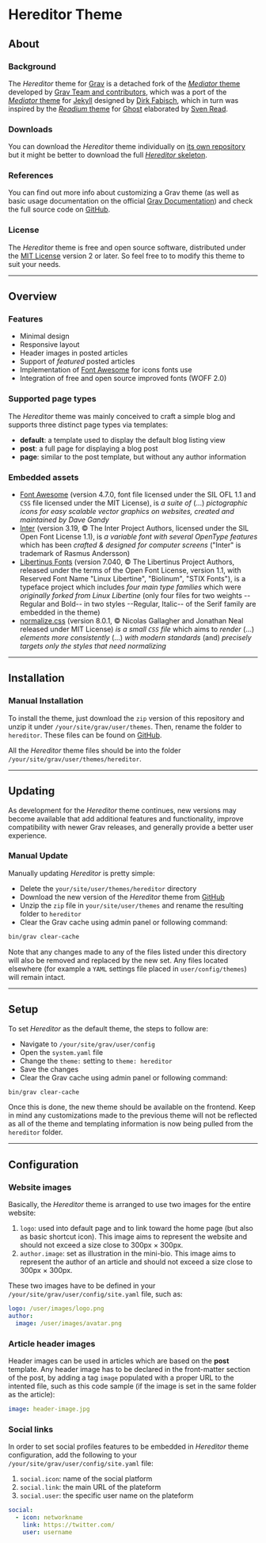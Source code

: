 # Hereditor Theme

## About

### Background

The _Hereditor_ theme for [Grav](https://github.com/getgrav/grav) is a detached fork of the [_Mediator_ theme](https://github.com/getgrav/grav-theme-mediator) developed by [Grav Team and contributors](https://github.com/getgrav/grav-theme-mediator/graphs/contributors), which was a port of the [_Mediator_ theme](https://github.com/dirkfabisch/mediator) for [Jekyll](https://github.com/jekyll/jekyll) designed by [Dirk Fabisch](https://twitter.com/dirkfabisch), which in turn was inspired by the [_Readium_ theme](https://github.com/starburst1977/readium) for [Ghost](https://github.com/TryGhost/Ghost) elaborated by [Sven Read](https://twitter.com/starburst1977).

### Downloads

You can download the _Hereditor_ theme individually on [its own repository](https://github.com/gizmecano/grav-theme-hereditor) but it might be better to download the full [_Hereditor_ skeleton](https://github.com/gizmecano/grav-skeleton-hereditor-site).

### References

You can find out more info about customizing a Grav theme (as well as basic usage documentation on the official [Grav Documentation](https://learn.getgrav.org/)) and check the full source code on [GitHub](https://github.com/getgrav/grav).

### License

The _Hereditor_ theme is free and open source software, distributed under the [MIT License](/LICENSE) version 2 or later. So feel free to to modify this theme to suit your needs.

--------------------------------------------------------------------------------

## Overview

### Features

- Minimal design
- Responsive layout
- Header images in posted articles
- Support of _featured_ posted articles
- Implementation of [Font Awesome](https://github.com/FortAwesome/Font-Awesome) for icons fonts use
- Integration of free and open source improved fonts (WOFF 2.0)

### Supported page types

The _Hereditor_ theme was mainly conceived to craft a simple blog and supports three distinct page types via templates:

- **default**: a template used to display the default blog listing view
- **post**: a full page for displaying a blog post
- **page**: similar to the post template, but without any author information

### Embedded assets

- [Font Awesome](https://github.com/FortAwesome/Font-Awesome/) (version 4.7.0, font file licensed under the SIL OFL 1.1 and `CSS` file licensed under the MIT License), is _a suite of_ (...) _pictographic icons for easy scalable vector graphics on websites, created and maintained by Dave Gandy_
- [Inter](https://github.com/rsms/inter) (version 3.19, © The Inter Project Authors, licensed under the SIL Open Font License 1.1), is _a variable font with several OpenType features_ which has been _crafted & designed for computer screens_ ("Inter" is trademark of Rasmus Andersson)
- [Libertinus Fonts](https://github.com/alerque/libertinus) (version 7.040, © The Libertinus Project Authors, released under the terms of the Open Font License, version 1.1, with Reserved Font Name "Linux Libertine", "Biolinum", "STIX Fonts"), is a typeface project which includes _four main type families_ which were _originally forked from Linux Libertine_ (only four files for two weights --Regular and Bold-- in two styles --Regular, Italic-- of the Serif family are embedded in the theme)
- [normalize.css](https://github.com/necolas/normalize.css) (version 8.0.1, © Nicolas Gallagher and Jonathan Neal released under MIT License) _is a small `CSS` file_ which aims to _render_ (...) _elements more consistently_ (...) _with modern standards_ (and) _precisely targets only the styles that need normalizing_

--------------------------------------------------------------------------------

## Installation

<!--Installing the _Hereditor_ theme can be done in one of two ways. Using the GPM (Grav Package Manager) installation method enables to quickly and easily install the theme with a simple terminal command, while the manual method enables to do so via a `zip` file.

### GPM Installation

The simplest way to install the theme is via the [Grav Package Manager (GPM)](http://learn.getgrav.org/advanced/grav-gpm) through the system's Terminal (also called _the command line_). From the root of the Grav install type:

```bash
bin/gpm install hereditor
```

This will install the _Hereditor_ theme into your `/user/themes` directory within Grav. Its files can be found under `/your/site/grav/user/themes/hereditor`.-->

### Manual Installation

To install the theme, just download the `zip` version of this repository and unzip it under `/your/site/grav/user/themes`. Then, rename the folder to `hereditor`. These files can be found <!--either--> on [GitHub](https://github.com/gizmecano/grav-theme-hereditor/)<!-- or via [GetGrav.org](http://getgrav.org/downloads/themes)-->.

All the _Hereditor_ theme files should be into the folder `/your/site/grav/user/themes/hereditor`.

--------------------------------------------------------------------------------

## Updating

As development for the _Hereditor_ theme continues, new versions may become available that add additional features and functionality, improve compatibility with newer Grav releases, and generally provide a better user experience. <!--Updating _Hereditor_ is easy, and can be done through Grav's GPM system, as well as manually.-->

<!--### GPM Update

The simplest way to update this theme is via the [Grav Package Manager (GPM)](http://learn.getgrav.org/advanced/grav-gpm). Navigate to the root directory of the Grav install using the system's Terminal (also called _command line_) and type the following:

```bash
bin/gpm update hereditor
```

This command will check the Grav install to see if the _Hereditor_ theme is due for an update. If a newer release is found, it will be asked whether or not proceed to update. To continue, type `y` and hit enter. The theme will automatically update and clear Grav's cache.-->

### Manual Update

Manually updating _Hereditor_ is pretty simple:

- Delete the `your/site/user/themes/hereditor` directory
- Download the new version of the _Hereditor_ theme from <!--either--> [GitHub](https://github.com/gizmecano/grav-theme-hereditor/)<!-- or [GetGrav.org](https://getgrav.org/downloads/themes)-->
- Unzip the `zip` file in `your/site/user/themes` and rename the resulting folder to `hereditor`
- Clear the Grav cache using admin panel or following command:

```bash
bin/grav clear-cache
```

Note that any changes made to any of the files listed under this directory will also be removed and replaced by the new set. Any files located elsewhere (for example a ``YAML`` settings file placed in `user/config/themes`) will remain intact.

--------------------------------------------------------------------------------

## Setup

To set _Hereditor_ as the default theme, the steps to follow are:

- Navigate to `/your/site/grav/user/config`
- Open the `system.yaml` file
- Change the `theme:` setting to `theme: hereditor`
- Save the changes
- Clear the Grav cache using admin panel or following command:

```bash
bin/grav clear-cache
```

Once this is done, the new theme should be available on the frontend. Keep in mind any customizations made to the previous theme will not be reflected as all of the theme and templating information is now being pulled from the `hereditor` folder.

--------------------------------------------------------------------------------

## Configuration

### Website images

Basically, the _Hereditor_ theme is arranged to use two images for the entire website:

1. `logo`: used into default page and to link toward the home page (but also as basic shortcut icon). This image aims to represent the website and should not exceed a size close to 300px × 300px.
2. `author.image`: set as illustration in the mini-bio. This image aims to represent the author of an article and should not exceed a size close to 300px × 300px.

These two images have to be defined in your `/your/site/grav/user/config/site.yaml` file, such as:

```yaml
logo: /user/images/logo.png
author:
  image: /user/images/avatar.png
```

### Article header images

Header images can be used in articles which are based on the **post** template. Any header image has to be declared in the front-matter section of the post, by adding a tag `image` populated with a proper URL to the intented file, such as this code sample (if the image is set in the same folder as the article):

```yaml
image: header-image.jpg
```

### Social links

In order to set social profiles features to be embedded in _Hereditor_ theme configuration, add the following to your `/your/site/grav/user/config/site.yaml` file:

1. `social.icon`: name of the social platform
2. `social.link`: the main URL of the plateform
3. `social.user`: the specific user name on the plateform

```yaml
social:
  - icon: networkname
    link: https://twitter.com/
    user: username
```
